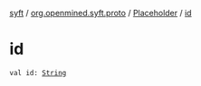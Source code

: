 [syft](../../index.md) / [org.openmined.syft.proto](../index.md) / [Placeholder](index.md) / [id](./id.md)

# id

`val id: `[`String`](https://kotlinlang.org/api/latest/jvm/stdlib/kotlin/-string/index.html)